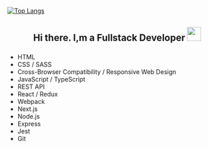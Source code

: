 [![Top Langs](https://github-readme-stats.vercel.app/api/top-langs/?username=Sadlineee)](https://github.com/Sadlineee/github-readme-stats)
<h2 align="center">Hi there. I,m a Fullstack Developer
<img src="https://github.com/blackcater/blackcater/raw/main/images/Hi.gif" height="32"/></h2>
<h3 align="center"></h3>
<ul>
  <li>HTML</li>
  <li>CSS / SASS</li>
  <li>Cross-Browser Compatibility / Responsive Web Design</li>
  <li>JavaScript / TypeScript</li>
  <li>REST API</li>
  <li>React / Redux</li>
  <li>Webpack</li>
  <li>Next.js</li>
  <li>Node.js</li>
  <li>Express</li>
  <li>Jest</li>
  <li>Git</li>
</ul>
<h2></h2>
